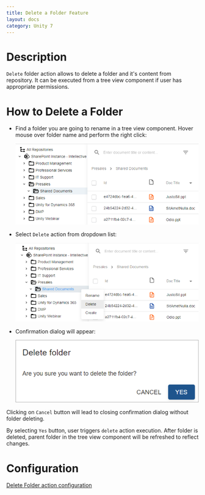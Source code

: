 ```yaml
---
title: Delete a Folder Feature
layout: docs
category: Unity 7
---
```

# Description

`Delete` folder action allows to delete a folder and it's content from repository. It can be executed from a tree view component if user has appropriate permissions. 

# How to Delete a Folder

- Find a folder you are going to rename in a tree view component. Hover mouse over folder name and perform the right click:

  ![Folder actions button](./delete-folder/images/react-ui-image1.png)

- Select `Delete` action from dropdown list:

  ![Delete action menu](./delete-folder/images/react-ui-image2.png)

- Confirmation dialog will appear:

  ![Confirmation dialog](./delete-folder/images/react-ui-image3.png)

Clicking on `Cancel` button will lead to closing confirmation dialog without folder deleting.

By selecting `Yes` button, user triggers `delete` action execution. After folder is deleted, parent folder in the tree view component will be refreshed to reflect changes. 

# Configuration

[Delete Folder action configuration](../../configuration/actions/delete-folder.md)
